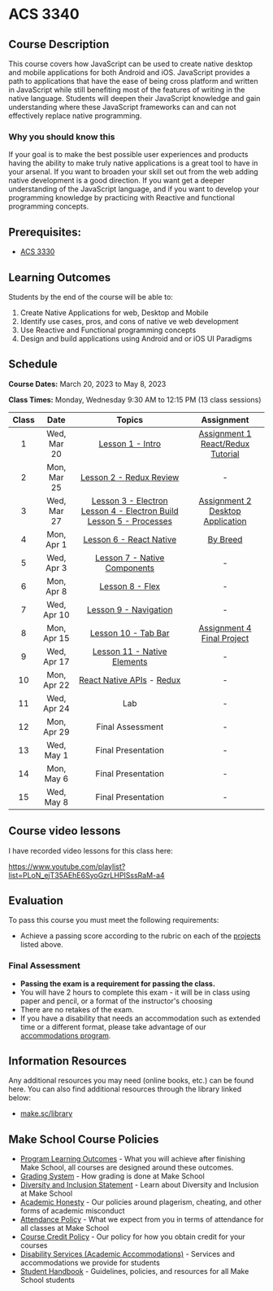# ACS 3340

## Course Description

This course covers how JavaScript can be used to create native desktop and mobile applications for both Android and iOS. JavaScript provides a path to applications that have the ease of being cross platform and written in JavaScript while still benefiting most of the features of writing in the native language. Students will deepen their JavaScript knowledge and gain understanding where these JavaScript frameworks can and can not effectively replace native programming.

### Why you should know this

If your goal is to make the best possible user experiences and products having the ability to make truly native applications is a great tool to have in your arsenal. If you want to broaden your skill set out from the web adding native development is a good direction. If you want get a deeper understanding of the JavaScript language, and if you want to develop your programming knowledge by practicing with Reactive and functional programming concepts. 

## Prerequisites:  

- [ACS 3330](https://github.com/Tech-at-DU/ACS-3330-Single-Page-Web-Applications)

<!-- ## Course Specifics

**Course Delivery**: online | 7 weeks | 14 sessions

**Course Credits**: 3 units | 37.5 Seat Hours | 75 Total Hours -->

## Learning Outcomes

Students by the end of the course will be able to:

1. Create Native Applications for web, Desktop and Mobile
1. Identify use cases, pros, and cons of native ve web development
1. Use Reactive and Functional programming concepts
1. Design and build applications using Android and or iOS UI Paradigms

## Schedule

**Course Dates:** March 20, 2023 to May 8, 2023

**Class Times:** Monday, Wednesday 9:30 AM to 12:15 PM (13 class sessions)

| Class |    Date     |   Topics   |  Assignment |
|:-----:|:-----------:|:----------:|:-----------:|
|  1    | Wed, Mar 20 | [Lesson 1 - Intro] | [Assignment 1 React/Redux Tutorial] |
|  2    | Mon, Mar 25 | [Lesson 2 - Redux Review] | - |
|  3    | Wed, Mar 27 | [Lesson 3 - Electron] [Lesson 4 - Electron Build] [Lesson 5 - Processes] | [Assignment 2 Desktop Application] |
|  4    | Mon, Apr  1 | [Lesson 6 - React Native] | [By Breed] |
|  5    | Wed, Apr  3 | [Lesson 7 - Native Components] | - |
|  6    | Mon, Apr  8 | [Lesson 8 - Flex] | - |
|  7    | Wed, Apr 10 | [Lesson 9 - Navigation] | - |
|  8    | Mon, Apr 15 | [Lesson 10 - Tab Bar] | [Assignment 4 Final Project] |
|  9    | Wed, Apr 17 | [Lesson 11 - Native Elements] | - |
| 10    | Mon, Apr 22 | [React Native APIs] - [Redux] | - |
| 11    | Wed, Apr 24 | Lab | - |
| 12    | Mon, Apr 29 | Final Assessment | - |
| 13    | Wed, May  1 | Final Presentation | - |
| 14    | Mon, May  6 | Final Presentation | - |
| 15    | Wed, May  8 | Final Presentation | - |

[Lesson 1 - Intro]: Lessons/Lesson-01.md
[Lesson 2 - Redux Review]: Lessons/Lesson-02.md
[Lesson 3 - Electron]: Lessons/Lesson-03.md
[Lesson 4 - Electron Build]: Lessons/Lesson-04.md
[Lesson 5 - Processes]: Lessons/Lesson-05.md
[Lesson 6 - React Native]: Lessons/Lesson-06.md
[Lesson 7 - Native Components]: Lessons/Lesson-07.md
[Lesson 8 - Flex]: Lessons/Lesson-08.md
[Lesson 9 - Navigation]: Lessons/Lesson-09.md
[Lesson 10 - Tab Bar]: Lessons/Lesson-10.md
[Lesson 11 - Native Elements]: Lessons/Lesson-11.md
[React Native APIs]: Lessons/Lesson-12.md
[Redux]: Lessons/Lesson-13.md

[Assignment 1 React/Redux Tutorial]: Assignments/Assignment-1-react-redux.md
[Assignment 1]: Assignments/Assignment-1-react-redux.md
[Assignment 1]: Assignments/Assignment-1-react-redux.md
[Assignment 1]: Assignments/Assignment-1-react-redux.md

[Assignment 2 Desktop Application]: Assignments/Assignment-2-desktop-app.md
[By Breed]: Assignments/Assignment-4-mobile-app.md
[Assignment 4 Final Project]: Assignments/Assignment-final-project.md

## Course video lessons

I have recorded video lessons for this class here: 

https://www.youtube.com/playlist?list=PLoN_ejT35AEhE6SyoGzrLHPISssRaM-a4

## Evaluation

To pass this course you must meet the following requirements:

- Achieve a passing score according to the rubric on each of the [projects](#projects) listed above.

### Final Assessment

- **Passing the exam is a requirement for passing the class.**
- You will have 2 hours to complete this exam - it will be in class using paper and pencil, or a format of the instructor's choosing
- There are no retakes of the exam.
- If you have a disability that needs an accommodation such as extended time or a different format, please take advantage of our [accommodations program](make.sc/disability-policy).

##  Information Resources

Any additional resources you may need (online books, etc.) can be found here. You can also find additional resources through the library linked below:

- [make.sc/library](http://make.sc/library)

## Make School Course Policies

- [Program Learning Outcomes](https://make.sc/program-learning-outcomes) - What you will achieve after finishing Make School, all courses are designed around these outcomes.
- [Grading System](https://make.sc/grading-system) - How grading is done at Make School
- [Diversity and Inclusion Statement](https://make.sc/diversity-and-inclusion-statement) - Learn about Diversity and Inclusion at Make School
- [Academic Honesty](https://make.sc/academic-honesty-policy) - Our policies around plagerism, cheating, and other forms of academic misconduct 
- [Attendance Policy](https://make.sc/attendance-policy) - What we expect from you in terms of attendance for all classes at Make School
- [Course Credit Policy](https://make.sc/course-credit-policy) - Our policy for how you obtain credit for your courses
- [Disability Services (Academic Accommodations)](https://make.sc/disability-services) - Services and accommodations we provide for students
- [Student Handbook](https://make.sc/student-handbook) - Guidelines, policies, and resources for all Make School students
